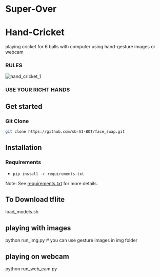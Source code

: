 # Super-Over   
# Hand-Cricket
playing cricket for 6 balls with computer using hand-gesture images or webcam



### RULES

![hand_cricket_1](https://user-images.githubusercontent.com/67555058/109468476-a19a7400-7a92-11eb-85c1-e6a9ad29f6a3.jpg)

### USE YOUR RIGHT HANDS

## Get started 
### Git Clone
```sh
git clone https://github.com/sb-AI-BOT/face_swap.git
```


## Installation
### Requirements
* `pip install -r requirements.txt`

Note: See [requirements.txt](requirements.txt) for more details.

## To Download tflite 
load_models.sh



## playing with images
python run_img.py             # you can use gesture images in img folder

## playing on webcam
python run_web_cam.py  


  


